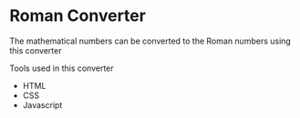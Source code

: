 <h1>Roman Converter</h1>
<p>The mathematical numbers can be converted to the Roman numbers using this converter</p>
<p>Tools used in this converter</p>
<ul>
  <li>HTML</li>
  <li>CSS</li>
  <li>Javascript</li>
</ul>
